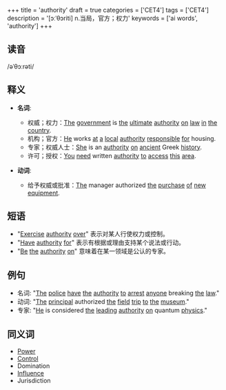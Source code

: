 +++
title = 'authority'
draft = true
categories = ['CET4']
tags = ['CET4']
description = '[ɔːˈθɔriti] n.当局，官方；权力'
keywords = ['ai words', 'authority']
+++

## 读音
/əˈθɔːrəti/

## 释义
- **名词**:
  - 权威；权力：[The](/zh/post/the/) [government](/zh/post/government/) is [the](/zh/post/the/) [ultimate](/zh/post/ultimate/) [authority](/zh/post/authority/) [on](/zh/post/on/) [law](/zh/post/law/) [in](/zh/post/in/) [the](/zh/post/the/) [country](/zh/post/country/).
  - 机构；官方：[He](/zh/post/he/) works [at](/zh/post/at/) [a](/zh/post/a/) [local](/zh/post/local/) [authority](/zh/post/authority/) [responsible](/zh/post/responsible/) [for](/zh/post/for/) housing.
  - 专家；权威人士：[She](/zh/post/she/) is an [authority](/zh/post/authority/) [on](/zh/post/on/) [ancient](/zh/post/ancient/) Greek [history](/zh/post/history/).
  - 许可；授权：[You](/zh/post/you/) [need](/zh/post/need/) written [authority](/zh/post/authority/) [to](/zh/post/to/) [access](/zh/post/access/) [this](/zh/post/this/) [area](/zh/post/area/).

- **动词**:
  - 给予权威或批准：[The](/zh/post/the/) manager authorized [the](/zh/post/the/) [purchase](/zh/post/purchase/) [of](/zh/post/of/) [new](/zh/post/new/) [equipment](/zh/post/equipment/).

## 短语
- "[Exercise](/zh/post/exercise/) [authority](/zh/post/authority/) [over](/zh/post/over/)" 表示对某人行使权力或控制。
- "[Have](/zh/post/have/) [authority](/zh/post/authority/) [for](/zh/post/for/)" 表示有根据或理由支持某个说法或行动。
- "[Be](/zh/post/be/) [the](/zh/post/the/) [authority](/zh/post/authority/) [on](/zh/post/on/)" 意味着在某一领域是公认的专家。

## 例句
- 名词: "[The](/zh/post/the/) [police](/zh/post/police/) [have](/zh/post/have/) [the](/zh/post/the/) [authority](/zh/post/authority/) [to](/zh/post/to/) [arrest](/zh/post/arrest/) [anyone](/zh/post/anyone/) breaking [the](/zh/post/the/) [law](/zh/post/law/)."
- 动词: "[The](/zh/post/the/) [principal](/zh/post/principal/) authorized [the](/zh/post/the/) [field](/zh/post/field/) [trip](/zh/post/trip/) [to](/zh/post/to/) [the](/zh/post/the/) [museum](/zh/post/museum/)."
- 专家: "[He](/zh/post/he/) is considered [the](/zh/post/the/) [leading](/zh/post/leading/) [authority](/zh/post/authority/) [on](/zh/post/on/) quantum [physics](/zh/post/physics/)."

## 同义词
- [Power](/zh/post/power/)
- [Control](/zh/post/control/)
- Domination
- [Influence](/zh/post/influence/)
- Jurisdiction

